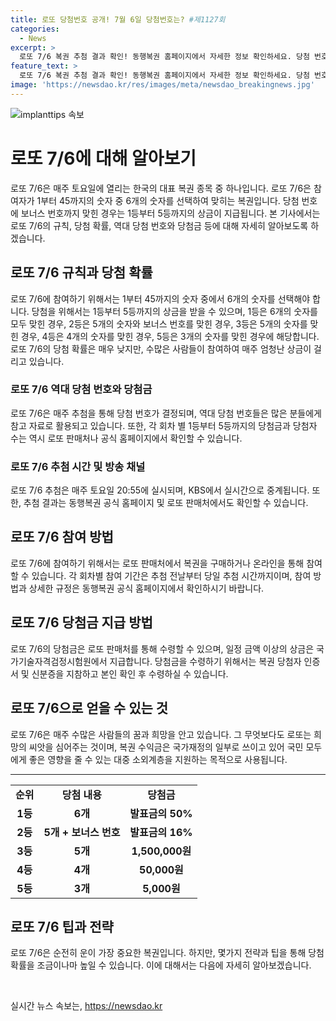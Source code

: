 ```yaml
---
title: 로또 당첨번호 공개! 7월 6일 당첨번호는? #제1127회
categories:
  - News
excerpt: >
  로또 7/6 복권 추첨 결과 확인! 동행복권 홈페이지에서 자세한 정보 확인하세요. 당첨 번호와 당첨금액을 확인하고, 행운의 주인공이 될 수 있는 기회를 놓치지 마세요.
feature_text: >
  로또 7/6 복권 추첨 결과 확인! 동행복권 홈페이지에서 자세한 정보 확인하세요. 당첨 번호와 당첨금액을 확인하고, 행운의 주인공이 될 수 있는 기회를 놓치지 마세요.
image: 'https://newsdao.kr/res/images/meta/newsdao_breakingnews.jpg'
---
```


<p><img src="https://newsdao.kr/res/images/meta/newsdao_breakingnews.jpg" alt="implanttips 속보" /></p>

<h1>로또 7/6에 대해 알아보기</h1>

<p data-ke-size="size16">로또 7/6은 매주 토요일에 열리는 한국의 대표 복권 종목 중 하나입니다. 로또 7/6은 참여자가 1부터 45까지의 숫자 중 6개의 숫자를 선택하여 맞히는 복권입니다. 당첨 번호에 보너스 번호까지 맞힌 경우는 1등부터 5등까지의 상금이 지급됩니다. 본 기사에서는 로또 7/6의 규칙, 당첨 확률, 역대 당첨 번호와 당첨금 등에 대해 자세히 알아보도록 하겠습니다.</p>

<h2 data-ke-size="size26">로또 7/6 규칙과 당첨 확률</h2>

<p data-ke-size="size16">로또 7/6에 참여하기 위해서는 1부터 45까지의 숫자 중에서 6개의 숫자를 선택해야 합니다. 당첨을 위해서는 1등부터 5등까지의 상금을 받을 수 있으며, 1등은 6개의 숫자를 모두 맞힌 경우, 2등은 5개의 숫자와 보너스 번호를 맞힌 경우, 3등은 5개의 숫자를 맞힌 경우, 4등은 4개의 숫자를 맞힌 경우, 5등은 3개의 숫자를 맞힌 경우에 해당합니다. 로또 7/6의 당첨 확률은 매우 낮지만, 수많은 사람들이 참여하여 매주 엄청난 상금이 걸리고 있습니다.</p>

<h3>로또 7/6 역대 당첨 번호와 당첨금</h3>

<p data-ke-size="size16">로또 7/6은 매주 추첨을 통해 당첨 번호가 결정되며, 역대 당첨 번호들은 많은 분들에게 참고 자료로 활용되고 있습니다. 또한, 각 회차 별 1등부터 5등까지의 당첨금과 당첨자 수는 역시 로또 판매처나 공식 홈페이지에서 확인할 수 있습니다.</p>

<h3>로또 7/6 추첨 시간 및 방송 채널</h3>

<p data-ke-size="size16">로또 7/6 추첨은 매주 토요일 20:55에 실시되며, KBS에서 실시간으로 중계됩니다. 또한, 추첨 결과는 동행복권 공식 홈페이지 및 로또 판매처에서도 확인할 수 있습니다.</p>

<h2 data-ke-size="size26">로또 7/6 참여 방법</h2>

<p data-ke-size="size16">로또 7/6에 참여하기 위해서는 로또 판매처에서 복권을 구매하거나 온라인을 통해 참여할 수 있습니다. 각 회차별 참여 기간은 추첨 전날부터 당일 추첨 시간까지이며, 참여 방법과 상세한 규정은 동행복권 공식 홈페이지에서 확인하시기 바랍니다.</p>

<h2 data-ke-size="size26">로또 7/6 당첨금 지급 방법</h2>

<p data-ke-size="size16">로또 7/6의 당첨금은 로또 판매처를 통해 수령할 수 있으며, 일정 금액 이상의 상금은 국가기술자격검정시험원에서 지급합니다. 당첨금을 수령하기 위해서는 복권 당첨자 인증서 및 신분증을 지참하고 본인 확인 후 수령하실 수 있습니다.</p>

<h2 data-ke-size="size26">로또 7/6으로 얻을 수 있는 것</h2>

<p data-ke-size="size16">로또 7/6은 매주 수많은 사람들의 꿈과 희망을 안고 있습니다. 그 무엇보다도 로또는 희망의 씨앗을 심어주는 것이며, 복권 수익금은 국가재정의 일부로 쓰이고 있어 국민 모두에게 좋은 영향을 줄 수 있는 대중 소외계층을 지원하는 목적으로 사용됩니다.</p>

<hr>

<table>
  <tbody>
    <tr>
      <td style="text-align: center; height: 17px;"><b>순위</b></td>
      <td style="text-align: center; height: 17px;"><b>당첨 내용</b></td>
      <td style="text-align: center; height: 17px;"><b>당첨금</b></td>
    </tr>
    <tr>
      <td style="text-align: center; height: 17px;"><b>1등</b></td>
      <td style="text-align: center; height: 17px;"><b>6개</b></td>
      <td style="text-align: center; height: 17px;"><b>발표금의 50%</b></td>
    </tr>
    <tr>
      <td style="text-align: center; height: 17px;"><b>2등</b></td>
      <td style="text-align: center; height: 17px;"><b>5개 + 보너스 번호</b></td>
      <td style="text-align: center; height: 17px;"><b>발표금의 16%</b></td>
    </tr>
    <tr>
      <td style="text-align: center; height: 17px;"><b>3등</b></td>
      <td style="text-align: center; height: 17px;"><b>5개</b></td>
      <td style="text-align: center; height: 17px;"><b>1,500,000원</b></td>
    </tr>
    <tr>
      <td style="text-align: center; height: 17px;"><b>4등</b></td>
      <td style="text-align: center; height: 17px;"><b>4개</b></td>
      <td style="text-align: center; height: 17px;"><b>50,000원</b></td>
    </tr>
    <tr>
      <td style="text-align: center; height: 17px;"><b>5등</b></td>
      <td style="text-align: center; height: 17px;"><b>3개</b></td>
      <td style="text-align: center; height: 17px;"><b>5,000원</b></td>
    </tr>
  </tbody>
</table>

<h2 data-ke-size="size26">로또 7/6 팁과 전략</h2>

<p data-ke-size="size16">로또 7/6은 순전히 운이 가장 중요한 복권입니다. 하지만, 몇가지 전략과 팁을 통해 당첨 확률을 조금이나마 높일 수 있습니다. 이에 대해서는 다음에 자세히 알아보겠습니다.</p>

<p data-ke-size="size16">&nbsp;</p>
실시간 뉴스 속보는, <a href="https://newsdao.kr" rel="dofollow">https://newsdao.kr</a>


